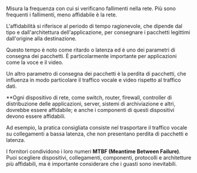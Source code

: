 Misura la frequenza con cui si verificano fallimenti nella rete. Più sono frequenti i fallimenti, meno affidabile è la rete.

L'affidabilità si riferisce al periodo di tempo ragionevole, che dipende dal tipo e dall'architettura dell'applicazione, per consegnare i pacchetti legittimi dall'origine alla destinazione. 

Questo tempo è noto come ritardo o latenza ed è uno dei parametri di consegna dei pacchetti. È particolarmente importante per applicazioni come la voce e il video.

Un altro parametro di consegna dei pacchetti è la perdita di pacchetti, che influenza in modo particolare il traffico vocale e video rispetto al traffico dati.

**Ogni dispositivo di rete, come switch, router, firewall, controller di distribuzione delle applicazioni, server, sistemi di archiviazione e altri, dovrebbe essere affidabile; e anche i componenti di questi dispositivi devono essere affidabili.

Ad esempio, la pratica consigliata consiste nel trasportare il traffico vocale su collegamenti a bassa latenza, che non presentano perdita di pacchetti e latenza.

I fornitori condividono i loro numeri **MTBF (Meantime Between Failure)**. Puoi scegliere dispositivi, collegamenti, componenti, protocolli e architetture più affidabili, ma è importante considerare che i guasti sono inevitabili.